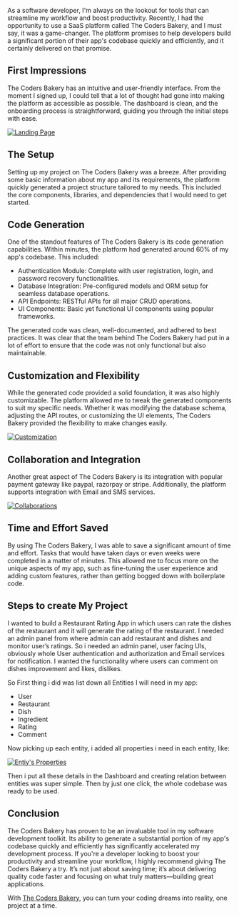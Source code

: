 As a software developer, I'm always on the lookout for tools that can streamline my workflow and boost productivity. Recently, I had the opportunity to use a SaaS platform called The Coders Bakery, and I must say, it was a game-changer. The platform promises to help developers build a significant portion of their app's codebase quickly and efficiently, and it certainly delivered on that promise.

## [](https://dev.to/shaikhkamran/how-i-build-about-60-of-my-apps-codebase-in-a-day-1555?context=digest#first-impressions)First Impressions

The Coders Bakery has an intuitive and user-friendly interface. From the moment I signed up, I could tell that a lot of thought had gone into making the platform as accessible as possible. The dashboard is clean, and the onboarding process is straightforward, guiding you through the initial steps with ease.

[![Landing Page](https://media2.dev.to/dynamic/image/width=800%2Cheight=%2Cfit=scale-down%2Cgravity=auto%2Cformat=auto/https%3A%2F%2Fdev-to-uploads.s3.amazonaws.com%2Fuploads%2Farticles%2Fiqptxfeyqfigeetqekab.png)](https://media2.dev.to/dynamic/image/width=800%2Cheight=%2Cfit=scale-down%2Cgravity=auto%2Cformat=auto/https%3A%2F%2Fdev-to-uploads.s3.amazonaws.com%2Fuploads%2Farticles%2Fiqptxfeyqfigeetqekab.png)

## [](https://dev.to/shaikhkamran/how-i-build-about-60-of-my-apps-codebase-in-a-day-1555?context=digest#the-setup)The Setup

Setting up my project on The Coders Bakery was a breeze. After providing some basic information about my app and its requirements, the platform quickly generated a project structure tailored to my needs. This included the core components, libraries, and dependencies that I would need to get started.

## [](https://dev.to/shaikhkamran/how-i-build-about-60-of-my-apps-codebase-in-a-day-1555?context=digest#code-generation)Code Generation

One of the standout features of The Coders Bakery is its code generation capabilities. Within minutes, the platform had generated around 60% of my app's codebase. This included:

-   Authentication Module: Complete with user registration, login, and password recovery functionalities.
-   Database Integration: Pre-configured models and ORM setup for seamless database operations.
-   API Endpoints: RESTful APIs for all major CRUD operations.
-   UI Components: Basic yet functional UI components using popular frameworks.

The generated code was clean, well-documented, and adhered to best practices. It was clear that the team behind The Coders Bakery had put in a lot of effort to ensure that the code was not only functional but also maintainable.

## [](https://dev.to/shaikhkamran/how-i-build-about-60-of-my-apps-codebase-in-a-day-1555?context=digest#customization-and-flexibility)Customization and Flexibility

While the generated code provided a solid foundation, it was also highly customizable. The platform allowed me to tweak the generated components to suit my specific needs. Whether it was modifying the database schema, adjusting the API routes, or customizing the UI elements, The Coders Bakery provided the flexibility to make changes easily.

[![Customization](https://media2.dev.to/dynamic/image/width=800%2Cheight=%2Cfit=scale-down%2Cgravity=auto%2Cformat=auto/https%3A%2F%2Fdev-to-uploads.s3.amazonaws.com%2Fuploads%2Farticles%2F39vbagqsl03uojrn0ov1.png)](https://media2.dev.to/dynamic/image/width=800%2Cheight=%2Cfit=scale-down%2Cgravity=auto%2Cformat=auto/https%3A%2F%2Fdev-to-uploads.s3.amazonaws.com%2Fuploads%2Farticles%2F39vbagqsl03uojrn0ov1.png)

## [](https://dev.to/shaikhkamran/how-i-build-about-60-of-my-apps-codebase-in-a-day-1555?context=digest#collaboration-and-integration)Collaboration and Integration

Another great aspect of The Coders Bakery is its integration with popular payment gateway like paypal, razorpay or stripe. Additionally, the platform supports integration with Email and SMS services.

[![Collaborations](https://media2.dev.to/dynamic/image/width=800%2Cheight=%2Cfit=scale-down%2Cgravity=auto%2Cformat=auto/https%3A%2F%2Fdev-to-uploads.s3.amazonaws.com%2Fuploads%2Farticles%2F6rlqoq0pczg1ohqgjqo7.png)](https://media2.dev.to/dynamic/image/width=800%2Cheight=%2Cfit=scale-down%2Cgravity=auto%2Cformat=auto/https%3A%2F%2Fdev-to-uploads.s3.amazonaws.com%2Fuploads%2Farticles%2F6rlqoq0pczg1ohqgjqo7.png)

## [](https://dev.to/shaikhkamran/how-i-build-about-60-of-my-apps-codebase-in-a-day-1555?context=digest#time-and-effort-saved)Time and Effort Saved

By using The Coders Bakery, I was able to save a significant amount of time and effort. Tasks that would have taken days or even weeks were completed in a matter of minutes. This allowed me to focus more on the unique aspects of my app, such as fine-tuning the user experience and adding custom features, rather than getting bogged down with boilerplate code.

## [](https://dev.to/shaikhkamran/how-i-build-about-60-of-my-apps-codebase-in-a-day-1555?context=digest#steps-to-create-my-project)Steps to create My Project

I wanted to build a Restaurant Rating App in which users can rate the dishes of the restaurant and it will generate the rating of the restaurant. I needed an admin panel from where admin can add restaurant and dishes and monitor user’s ratings. So i needed an admin panel, user facing UIs, obviously whole User authentication and authorization and Email services for notification. I wanted the functionality where users can comment on dishes improvement and likes, dislikes.

So First thing i did was list down all Entities I will need in my app:

-   User
-   Restaurant
-   Dish
-   Ingredient
-   Rating
-   Comment

Now picking up each entity, i added all properties i need in each entity, like:

[![Entiy's Properties](https://media2.dev.to/dynamic/image/width=800%2Cheight=%2Cfit=scale-down%2Cgravity=auto%2Cformat=auto/https%3A%2F%2Fdev-to-uploads.s3.amazonaws.com%2Fuploads%2Farticles%2Ff6bhbf5f6ftgtx48g968.png)](https://media2.dev.to/dynamic/image/width=800%2Cheight=%2Cfit=scale-down%2Cgravity=auto%2Cformat=auto/https%3A%2F%2Fdev-to-uploads.s3.amazonaws.com%2Fuploads%2Farticles%2Ff6bhbf5f6ftgtx48g968.png)

Then i put all these details in the Dashboard and creating relation between entities was super simple. Then by just one click, the whole codebase was ready to be used.

## [](https://dev.to/shaikhkamran/how-i-build-about-60-of-my-apps-codebase-in-a-day-1555?context=digest#conclusion)Conclusion

The Coders Bakery has proven to be an invaluable tool in my software development toolkit. Its ability to generate a substantial portion of my app's codebase quickly and efficiently has significantly accelerated my development process. If you're a developer looking to boost your productivity and streamline your workflow, I highly recommend giving The Coders Bakery a try. It’s not just about saving time; it’s about delivering quality code faster and focusing on what truly matters—building great applications.

With [The Coders Bakery](https://thecodersbakery.com/tcb), you can turn your coding dreams into reality, one project at a time.
